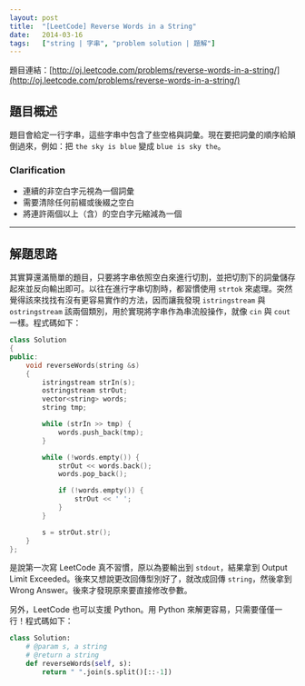 ```yaml
---
layout: post
title:  "[LeetCode] Reverse Words in a String"
date:   2014-03-16
tags:   ["string | 字串", "problem solution | 題解"]
---
```


題目連結：[http://oj.leetcode.com/problems/reverse-words-in-a-string/](http://oj.leetcode.com/problems/reverse-words-in-a-string/)

## 題目概述

題目會給定一行字串，這些字串中包含了些空格與詞彙。現在要把詞彙的順序給顛倒過來，例如：把 `the sky is blue` 變成 `blue is sky the`。

### Clarification

- 連續的非空白字元視為一個詞彙
- 需要清除任何前綴或後綴之空白
- 將連許兩個以上（含）的空白字元縮減為一個

---

## 解題思路

其實算還滿簡單的題目，只要將字串依照空白來進行切割，並把切割下的詞彙儲存起來並反向輸出即可。以往在進行字串切割時，都習慣使用 `strtok` 來處理。突然覺得該來找找有沒有更容易實作的方法，因而讓我發現 `istringstream` 與 `ostringstream` 該兩個類別，用於實現將字串作為串流般操作，就像 `cin` 與 `cout` 一樣。程式碼如下：

```c++
class Solution
{
public:
    void reverseWords(string &s)
	{
		istringstream strIn(s);
		ostringstream strOut;
		vector<string> words;
		string tmp;

		while (strIn >> tmp) {
			words.push_back(tmp);
		}

		while (!words.empty()) {
			strOut << words.back();
			words.pop_back();

			if (!words.empty()) {
				strOut << ' ';
			}
		}

		s = strOut.str();
    }
};
```

是說第一次寫 LeetCode 真不習慣，原以為要輸出到 `stdout`，結果拿到 Output Limit Exceeded。後來又想說更改回傳型別好了，就改成回傳 `string`，然後拿到 Wrong Answer。後來才發現原來要直接修改參數。

另外，LeetCode 也可以支援 Python。用 Python 來解更容易，只需要僅僅一行！程式碼如下：

```python
class Solution:
    # @param s, a string
    # @return a string
    def reverseWords(self, s):
        return " ".join(s.split()[::-1])
```

